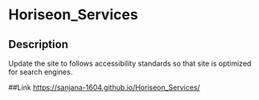 # Horiseon_Services

## Description
Update the site to follows accessibility standards so that site is optimized for search engines.

##Link
https://sanjana-1604.github.io/Horiseon_Services/



